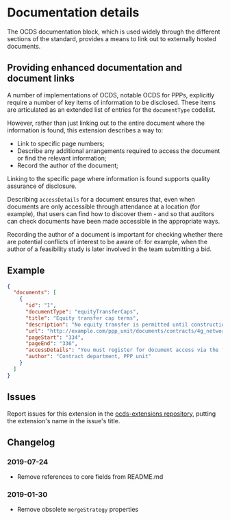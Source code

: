 # Documentation details

The OCDS documentation block, which is used widely through the different sections of the standard, provides a means to link out to externally hosted documents.

## Providing enhanced documentation and document links

A number of implementations of OCDS, notable OCDS for PPPs, explicitly require a number of key items of information to be disclosed. These items are articulated as an extended list of entries for the `documentType` codelist.

However, rather than just linking out to the entire document where the information is found, this extension describes a way to:

* Link to specific page numbers;
* Describe any additional arrangements required to access the document or find the relevant information;
* Record the author of the document;

Linking to the specific page where information is found supports quality assurance of disclosure.

Describing `accessDetails` for a document ensures that, even when documents are only accessible through attendance at a location (for example), that users can find how to discover them - and so that auditors can check documents have been made accessible in the appropriate ways.

Recording the author of a document is important for checking whether there are potential conflicts of interest to be aware of: for example, when the author of a feasibility study is later involved in the team submitting a bid.

## Example

```json
{
  "documents": [
    {
      "id": "1",
      "documentType": "equityTransferCaps",
      "title": "Equity transfer cap terms",
      "description": "No equity transfer is permitted until construction is completed. See document for more details.",
      "url": "http://example.com/ppp_unit/documents/contracts/4g_network_signed_contract.pdf",
      "pageStart": "334",
      "pageEnd": "336",
      "accessDetails": "You must register for document access via the following url: http://example.com/ppp_unit/registration/",
      "author": "Contract department, PPP unit"
    }
  ]
}
```

## Issues

Report issues for this extension in the [ocds-extensions repository](https://github.com/open-contracting/ocds-extensions/issues), putting the extension's name in the issue's title.

## Changelog

### 2019-07-24

* Remove references to core fields from README.md

### 2019-01-30

* Remove obsolete `mergeStrategy` properties
